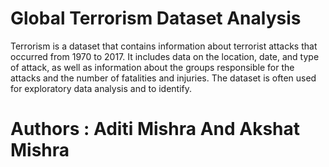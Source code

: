 # Global Terrorism Dataset Analysis
Terrorism is a dataset that contains information about terrorist attacks that occurred from 1970 to 2017. It includes data on the location, date, and type of attack, as well as information about the groups responsible for the attacks and the number of fatalities and injuries. The dataset is often used for exploratory data analysis and to identify.
# Authors : Aditi Mishra And Akshat Mishra
